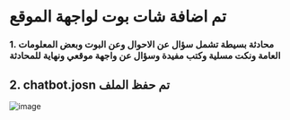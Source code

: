 # تم اضافة شات بوت لواجهة الموقع
### 1. محادثة بسيطة تشمل سؤال عن الاحوال وعن البوت وبعض المعلومات العامة ونكت مسلية وكتب مفيدة وسؤال عن واجهة موقعي ونهاية للمحادثة 
## 2. chatbot.josn تم حفظ الملف
![image](https://user-images.githubusercontent.com/86664682/124837778-3a378800-df8e-11eb-85c7-24f77eb48201.png)
